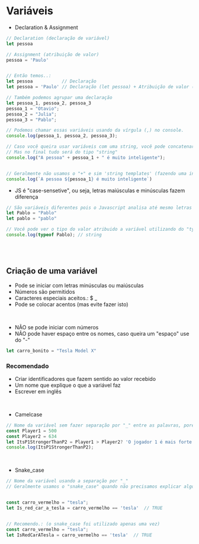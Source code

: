 # Variáveis

- Declaration & Assignment 
```js
// Declaration (declaração de variável)
let pessoa

// Assignment (atribuição de valor)
pessoa = 'Paulo'


// Então temos..:
let pessoa           // Declaração
let pessoa = 'Paulo' // Declaração (let pessoa) + Atribuição de valor ("Paulo")

// Também podemos agrupar uma declaração
let pessoa_1, pessoa_2, pessoa_3
pessoa_1 = "Otavio";
pessoa_2 = "Julia";
pessoa_3 = "Pablo"; 

// Podemos chamar essas variáveis usando da vírgula (,) no console.
console.log(pessoa_1, pessoa_2, pessoa_3);

// Caso você queira usar variáveis com uma string, você pode concatenar, usando do mais (+)
// Mas no final tudo será do tipo "string"
console.log("A pessoa" + pessoa_1 + " é muito inteligente");


// Geralmente não usamos o "+" e sim 'string templates' (fazendo uma interpolação). O cifrão e as chaves são usados para chamar variáveis, mas támbem podem fazer outras coisas, como por exemplo cálculos e etc..
console.log(`A pessoa ${pessoa_1} é muito inteligente`)
```



- JS é "case-sensetive", ou seja, letras maiúsculas e minúsculas fazem diferença
```js
// São variáveis diferentes pois o Javascript analisa até mesmo letras minúsculas e maiúsculas nos identificadores.
let Pablo = "Pablo"
let pablo = "pablo" 

// Você pode ver o tipo do valor atribuido a variável utilizando do "typeof"
console.log(typeof Pablo); // string
```

</br>
</br>


## Criação de uma variável 
* Pode se iniciar com letras minúsculas ou maiúsculas
* Números são permitidos
* Caracteres especiais aceitos.: $  _ 
* Pode se colocar acentos (mas evite fazer isto)

</br>

* NÃO se pode iniciar com números 
* NÃO pode haver espaço entre os nomes, caso queira um "espaço" use do "-"
```js
let carro_bonito = "Tesla Model X"
``` 

### Recomendado 
* Criar identificadores que fazem sentido ao valor recebido
* Um nome que explique o que a variável faz
* Escrever em inglês

</br>

* Camelcase
```js
// Nome da variável sem fazer separação por "_" entre as palavras, porém usando letras maiúsculas
const Player1 = 500
const Player2 = 634  
let ItsP1StrongerThanP2 = Player1 > Player2? 'O jogador 1 é mais forte do que o jogador 2' : 'O jogador 1 não é mais forte que o jogador 2'
console.log(ItsP1StrongerThanP2);
```

</br>

* Snake_case
```js
// Nome da variável usando a separação por "_"
// Geralmente usamos o "snake_case" quando não precisamos explicar algo, apenas separar palavras


const carro_vermelho = "tesla";
let Is_red_car_a_tesla = carro_vermelho == 'tesla'  // TRUE


// Recomendo.: (o snake_case foi utilizado apenas uma vez)
const carro_vermelho = "tesla";
let IsRedCarATesla = carro_vermelho == 'tesla'  // TRUE
```



